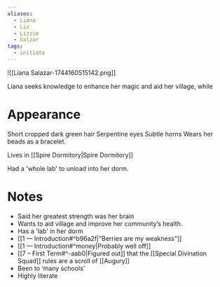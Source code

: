 ```yaml
---
aliases:
  - Liana
  - Liz
  - Lizzie
  - Salzar
tags:
  - initiate
---
```

![[Liana Salazar-1744160515142.png]]

Liana seeks knowledge to enhance her magic and aid her village, while

# Appearance
Short cropped dark green hair
Serpentine eyes
Subtle horns
Wears her beads as a bracelet.

Lives in [[Spire Dormitory|Spire Dormitory]]

Had a 'whole lab' to unload into her dorm.

# Notes
- Said her greatest strength was her brain
- Wants to aid village and improve her community’s health.
- Has a 'lab' in her dorm
- [[1 — Introduction#^b96a2f|"Berries are my weakness"]]
- [[1 — Introduction#^money|Probably well off]]
- [[7 – First Term#^-aab0|Figured out]] that the [[Special Divination Squad]] rules are a scroll of [[Augury]] 
- Been to ‘many schools’
- Highly literate
